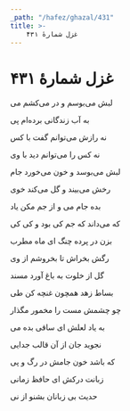 ```yaml
---
_path: "/hafez/ghazal/431"
title: >-
    غزل شمارهٔ ۴۳۱
---
```

# غزل شمارهٔ ۴۳۱

<div class="b" id="bn1"><div class="m1"><p>لبش می‌بوسم و در می‌کشم می</p></div>
<div class="m2"><p>به آب زندگانی برده‌ام پی</p></div></div>
<div class="b" id="bn2"><div class="m1"><p>نه رازش می‌توانم گفت با کس</p></div>
<div class="m2"><p>نه کس را می‌توانم دید با وی</p></div></div>
<div class="b" id="bn3"><div class="m1"><p>لبش می‌بوسد و خون می‌خورد جام</p></div>
<div class="m2"><p>رخش می‌بیند و گل می‌کند خوی</p></div></div>
<div class="b" id="bn4"><div class="m1"><p>بده جام می و از جم مکن یاد</p></div>
<div class="m2"><p>که می‌داند که جم کی بود و کی کی</p></div></div>
<div class="b" id="bn5"><div class="m1"><p>بزن در پرده چنگ ای ماه مطرب</p></div>
<div class="m2"><p>رگش بخراش تا بخروشم از وی</p></div></div>
<div class="b" id="bn6"><div class="m1"><p>گل از خلوت به باغ آورد مسند</p></div>
<div class="m2"><p>بساط زهد همچون غنچه کن طی</p></div></div>
<div class="b" id="bn7"><div class="m1"><p>چو چشمش مست را مخمور مگذار</p></div>
<div class="m2"><p>به یاد لعلش ای ساقی بده می</p></div></div>
<div class="b" id="bn8"><div class="m1"><p>نجوید جان از آن قالب جدایی</p></div>
<div class="m2"><p>که باشد خون جامش در رگ و پی</p></div></div>
<div class="b" id="bn9"><div class="m1"><p>زبانت درکش ای حافظ زمانی</p></div>
<div class="m2"><p>حدیث بی زبانان بشنو از نی</p></div></div>
